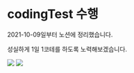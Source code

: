 # codingTest 수행
2021-10-09일부터 노션에 정리했습니다.

성실하게 1일 1코테를 하도록 노력해보겠습니다. 


<a href="https://velog.io/@yooss2006/series/%EC%BD%94%EB%94%A9%ED%85%8C%EC%8A%A4%ED%8A%B8"><img src="https://img.shields.io/badge/velog-green?style=flat-square&logo=Vimeo&logoColor=white"/></a>
<a href="https://supreme-balance-5ba.notion.site/20cc50f9f50e4fae8633564ddef21783"><img src="https://img.shields.io/badge/Notion-white?style=flat-square&logo=Notion&logoColor=black"/></a>


